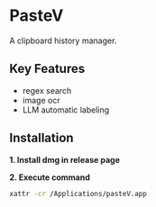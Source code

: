 # PasteV

A clipboard history manager.

## Key Features

- regex search
- image ocr
- LLM automatic labeling

## Installation

**1. Install dmg in release page**

**2. Execute command**

```bash
xattr -cr /Applications/pasteV.app
```